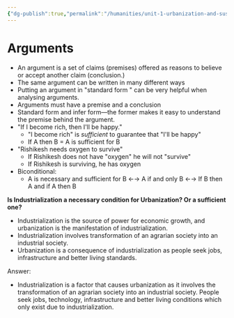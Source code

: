 ```yaml
---
{"dg-publish":true,"permalink":"/humanities/unit-1-urbanization-and-sustainability/class-notes-and-work/8-26-07-2022-arguments-industrialization-and-urbanization/","dgHomeLink":true,"dgPassFrontmatter":false}
---
```


# Arguments
- An argument is a set of claims (premises) offered as reasons to believe or accept another claim (conclusion.)
- The same argument can be written in many different ways
- Putting an argument in "standard form " can be very helpful when analysing arguments.
- Arguments  must have a premise and a conclusion
- Standard form and infer form—the former makes it easy to understand the premise behind the argument.
- "If I become rich, then I'll be happy."
	- "I become rich" is *sufficient* to guarantee that "I'll be happy"
	- If A then B = A is sufficient for B
- "Rishikesh needs oxygen to survive"
	- If Rishikesh does not have "oxygen" he will not "survive"
	- If Rishikesh is surviving, he has oxygen
- Biconditional:
	- A is necessary and sufficient for B ←→ A if and only B ←→ If B then A and if A then B


**Is Industrialization a necessary condition for Urbanization? Or a sufficient one?**
- Industrialization is the source of power for economic growth, and urbanization is the manifestation of industrialization. 
- Industrialization involves transformation of an agrarian society into an industrial society.
- Urbanization is a consequence of industrialization as people seek jobs, infrastructure and better living standards.


Answer: 
- Industrialization is a factor that causes urbanization as it involves the transformation of an agrarian society into an industrial society. People seek jobs, technology, infrastructure and better living conditions which only exist due to industrialization.
